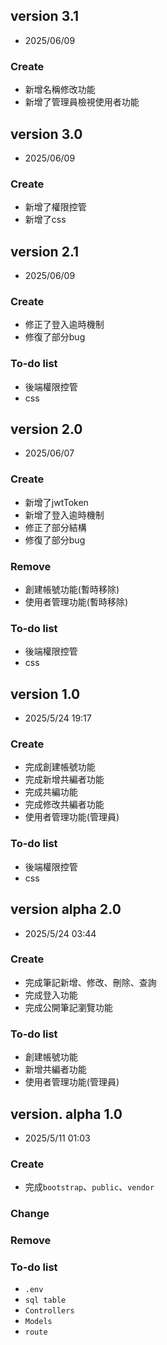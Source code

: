## version 3.1
- 2025/06/09
### Create
- 新增名稱修改功能
- 新增了管理員檢視使用者功能

## version 3.0
- 2025/06/09
### Create
- 新增了權限控管
- 新增了css

## version 2.1
- 2025/06/09
### Create
- 修正了登入逾時機制
- 修復了部分bug
### To-do list
- 後端權限控管
- css

## version 2.0
- 2025/06/07
### Create
- 新增了jwtToken
- 新增了登入逾時機制
- 修正了部分結構
- 修復了部分bug
### Remove
- 創建帳號功能(暫時移除)
- 使用者管理功能(暫時移除)
### To-do list
- 後端權限控管
- css


## version 1.0
- 2025/5/24 19:17
### Create
- 完成創建帳號功能
- 完成新增共編者功能
- 完成共編功能
- 完成修改共編者功能
- 使用者管理功能(管理員)
### To-do list
- 後端權限控管
- css


## version alpha 2.0
- 2025/5/24 03:44
### Create 
- 完成筆記新增、修改、刪除、查詢
- 完成登入功能
- 完成公開筆記瀏覽功能
### To-do list
- 創建帳號功能
- 新增共編者功能
- 使用者管理功能(管理員)


## version. alpha 1.0
- 2025/5/11 01:03
### Create
- 完成`bootstrap`、`public`、`vendor`
### Change
### Remove
### To-do list
- `.env`
- `sql table`
- `Controllers`
- `Models`
- `route`